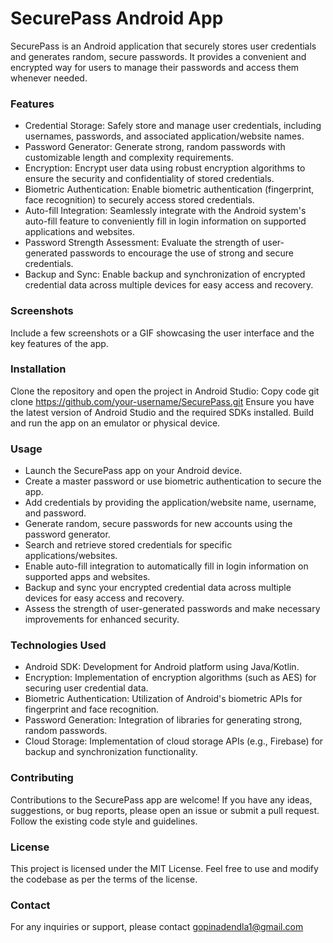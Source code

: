 # SecurePass Android App
SecurePass is an Android application that securely stores user credentials and generates random, secure passwords. It provides a convenient and encrypted way for users to manage their passwords and access them whenever needed.

### Features
* Credential Storage: Safely store and manage user credentials, including usernames, passwords, and associated application/website names.
* Password Generator: Generate strong, random passwords with customizable length and complexity requirements.
* Encryption: Encrypt user data using robust encryption algorithms to ensure the security and confidentiality of stored credentials.
* Biometric Authentication: Enable biometric authentication (fingerprint, face recognition) to securely access stored credentials.
* Auto-fill Integration: Seamlessly integrate with the Android system's auto-fill feature to conveniently fill in login information on supported applications and websites.
* Password Strength Assessment: Evaluate the strength of user-generated passwords to encourage the use of strong and secure credentials.
* Backup and Sync: Enable backup and synchronization of encrypted credential data across multiple devices for easy access and recovery.

### Screenshots
Include a few screenshots or a GIF showcasing the user interface and the key features of the app.

### Installation
Clone the repository and open the project in Android Studio:
Copy code
git clone https://github.com/your-username/SecurePass.git
Ensure you have the latest version of Android Studio and the required SDKs installed. Build and run the app on an emulator or physical device.

### Usage
* Launch the SecurePass app on your Android device.
* Create a master password or use biometric authentication to secure the app.
* Add credentials by providing the application/website name, username, and password.
* Generate random, secure passwords for new accounts using the password generator.
* Search and retrieve stored credentials for specific applications/websites.
* Enable auto-fill integration to automatically fill in login information on supported apps and websites.
* Backup and sync your encrypted credential data across multiple devices for easy access and recovery.
* Assess the strength of user-generated passwords and make necessary improvements for enhanced security.

### Technologies Used
* Android SDK: Development for Android platform using Java/Kotlin.
* Encryption: Implementation of encryption algorithms (such as AES) for securing user credential data.
* Biometric Authentication: Utilization of Android's biometric APIs for fingerprint and face recognition.
* Password Generation: Integration of libraries for generating strong, random passwords.
* Cloud Storage: Implementation of cloud storage APIs (e.g., Firebase) for backup and synchronization functionality.

### Contributing
Contributions to the SecurePass app are welcome! If you have any ideas, suggestions, or bug reports, please open an issue or submit a pull request. Follow the existing code style and guidelines.

### License
This project is licensed under the MIT License. Feel free to use and modify the codebase as per the terms of the license.

### Contact
For any inquiries or support, please contact gopinadendla1@gmail.com
